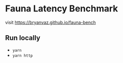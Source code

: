 # Fauna Latency Benchmark

visit https://bryanvaz.github.io/fauna-bench

## Run locally

* `yarn`
* `yarn http`
